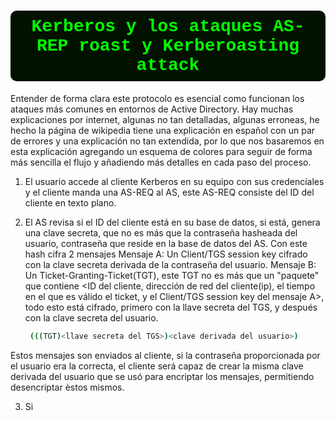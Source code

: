 


<h1 style="
    color: #00ff00;
    background: #031200; 
    border-radius: 10px;
    border-radius: 10px; 
    padding: 10px;     
    font-family: 'Courier New';
    text-align: center; 
"> 
 Kerberos y los ataques AS-REP roast y Kerberoasting attack
</h1>


Entender de forma clara este protocolo es esencial como funcionan los ataques más comunes en entornos de Active Directory. Hay muchas explicaciones por internet, algunas no tan detalladas, algunas erroneas, he hecho la página de wikipedia tiene una explicación en español con un par de errores y una explicación no tan extendida, por lo que nos basaremos en esta explicación agregando un esquema de colores para seguir de forma más sencilla el flujo y añadiendo más detalles en cada paso del proceso. 


1. El usuario accede al cliente Kerberos en su equipo con sus credenciales y el cliente manda una AS-REQ al AS, este AS-REQ consiste del ID del cliente en texto plano. 

2. El AS revisa si el ID del cliente está en su base de datos, si está, genera una clave secreta, que no es más que la contraseña hasheada del usuario, contraseña que reside en la base de datos del AS. 
Con este hash cifra 2 mensajes
  Mensaje A: Un Client/TGS session key cifrado con la clave secreta derivada de la contraseña del usuario. 
  Mensaje B: Un Ticket-Granting-Ticket(TGT), este TGT no es más que un "paquete" que contiene <ID del cliente, dirección de red del cliente(ip), el tiempo en el que es válido el ticket, y el Client/TGS session key del mensaje A>, todo esto está cifrado, primero con la llave secreta del TGS, y después con la clave secreta del usuario. 

   ```bash 
    (((TGT)<llave secreta del TGS>)<clave derivada del usuario>)
   ``` 
Estos mensajes son enviados al cliente, si la contraseña proporcionada por el usuario era la correcta, el cliente será capaz de crear la misma clave derivada del usuario que se usó para encriptar los mensajes, permitiendo desencriptar èstos mismos.

3. Si


